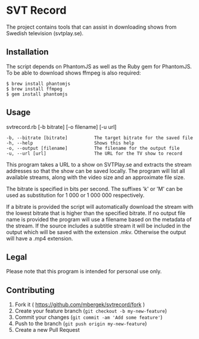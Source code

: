 # SVT Record

The project contains tools that can assist in downloading shows from Swedish television (svtplay.se).

## Installation

The script depends on PhantomJS as well as the Ruby gem for PhantomJS. To be able to download shows ffmpeg is also required:

    $ brew install phantomjs
    $ brew install ffmpeg
    $ gem install phantomjs

## Usage

svtrecord.rb [-b bitrate] [-o filename] [-u url]

    -b, --bitrate [bitrate]          The target bitrate for the saved file
    -h, --help                       Shows this help
    -o, --output [filename]          The filename for the output file
    -u, --url [url]                  The URL for the TV show to record

This program takes a URL to a show on SVTPlay.se and extracts the stream addresses so that the show can be saved locally. The program will list all available streams, along with the video size and an approximate file size.

The bitrate is specified in bits per second. The suffixes 'k' or 'M' can be used as substitution for 1 000 or 1 000 000 respectively.

If a bitrate is provided the script will automatically download the stream with the lowest bitrate that is higher than the specified bitrate. If no output file name is provided the program will use a filename based on the metadata of the stream. If the source includes a subtitle stream it will be included in the output which will be saved with the extension .mkv. Otherwise the output will have a .mp4 extension.

## Legal

Please note that this program is intended for personal use only.

## Contributing

1. Fork it ( https://github.com/mbergek/svtrecord/fork )
2. Create your feature branch (`git checkout -b my-new-feature`)
3. Commit your changes (`git commit -am 'Add some feature'`)
4. Push to the branch (`git push origin my-new-feature`)
5. Create a new Pull Request
